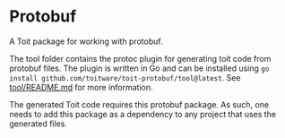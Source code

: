 # Protobuf

A Toit package for working with protobuf.

The tool folder contains the protoc plugin for generating toit code from protobuf files. The plugin
is written in Go and can be installed using `go install github.com/toitware/toit-protobuf/tool@latest`.
See [tool/README.md](tool/README.md) for more information.

The generated Toit code requires this protobuf package. As such, one needs to add this package as a
dependency to any project that uses the generated files.
